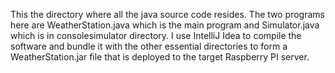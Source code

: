 This the directory where all the java source code resides.  The two programs here are WeatherStation.java which is the main program and 
Simulator.java which is in consolesimulator directory.  I use IntelliJ Idea to compile the software and bundle it with the other essential
directories to form a WeatherStation.jar file that is deployed to the target Raspberry PI server.  

